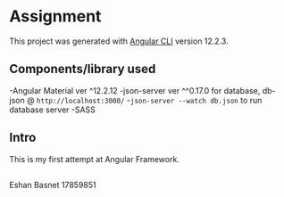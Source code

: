 # Assignment

This project was generated with [Angular CLI](https://github.com/angular/angular-cli) version 12.2.3.

## Components/library used
-Angular Material ver ^12.2.12
-json-server ver ^^0.17.0 for database, db-json @ `http://localhost:3000/`
  -`json-server --watch db.json` to run database server
-SASS

## Intro
This is my first attempt at Angular Framework. 

##
Eshan Basnet
17859851



